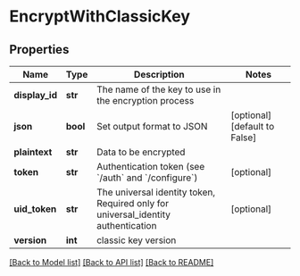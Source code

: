 # EncryptWithClassicKey

## Properties
Name | Type | Description | Notes
------------ | ------------- | ------------- | -------------
**display_id** | **str** | The name of the key to use in the encryption process | 
**json** | **bool** | Set output format to JSON | [optional] [default to False]
**plaintext** | **str** | Data to be encrypted | 
**token** | **str** | Authentication token (see &#x60;/auth&#x60; and &#x60;/configure&#x60;) | [optional] 
**uid_token** | **str** | The universal identity token, Required only for universal_identity authentication | [optional] 
**version** | **int** | classic key version | 

[[Back to Model list]](../README.md#documentation-for-models) [[Back to API list]](../README.md#documentation-for-api-endpoints) [[Back to README]](../README.md)


